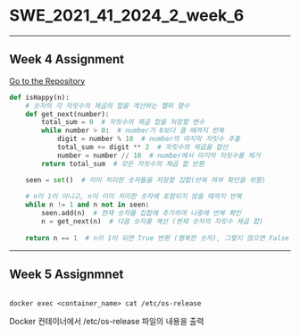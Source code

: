 # SWE_2021_41_2024_2_week_6

---

## Week 4 Assignment

[Go to the Repository](https://github.com/Jinozzs/SWE_2021_41_2024_2_week_4.git)

```python
def isHappy(n):
    # 숫자의 각 자릿수의 제곱의 합을 계산하는 헬퍼 함수
    def get_next(number):
        total_sum = 0  # 자릿수의 제곱 합을 저장할 변수
        while number > 0:  # number가 0보다 클 때까지 반복
            digit = number % 10  # number의 마지막 자릿수 추출
            total_sum += digit ** 2  # 자릿수의 제곱을 합산
            number = number // 10  # number에서 마지막 자릿수를 제거
        return total_sum  # 모든 자릿수의 제곱 합 반환

    seen = set()  # 이미 처리한 숫자들을 저장할 집합(반복 여부 확인을 위함)
    
    # n이 1이 아니고, n이 이미 처리한 숫자에 포함되지 않을 때까지 반복
    while n != 1 and n not in seen:
        seen.add(n)  # 현재 숫자를 집합에 추가하여 나중에 반복 확인
        n = get_next(n)  # 다음 숫자를 계산 (현재 숫자의 자릿수 제곱 합)
    
    return n == 1  # n이 1이 되면 True 반환 (행복한 숫자), 그렇지 않으면 False 반환
```

---

## Week 5 Assignmnet

###### 
```
docker exec <container_name> cat /etc/os-release
```
Docker 컨테이너에서 /etc/os-release 파일의 내용을 출력

